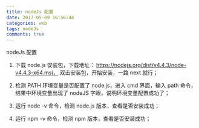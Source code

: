 ```yaml
---
title: nodeJs 配置
date: 2017-05-09 16:56:44
categories: web
tags: nodeJs
comments: true
---
```


nodeJs 配置

<!--more-->

1. 下载 node.js 安装包，下载地址： https://nodejs.org/dist/v4.4.3/node-v4.4.3-x64.msi， 双击安装包，开始安装，一路 next 就行；

2. 检测 PATH 环境变量是否配置了 node.js，进入 cmd 界面，输入 path 命令，结果中环境变量出现了 nodeJS 字眼，说明环境变量配置成功了；

3. 运行 node -v 命令，检测 node.js 版本，查看是否安装成功；

4. 运行 npm -v 命令，检测 npm 版本，查看是否安装成功；
